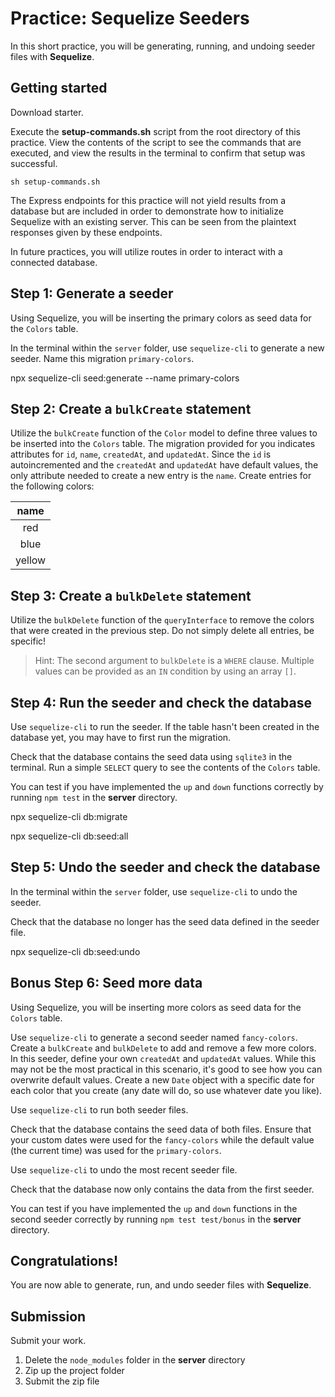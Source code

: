 # Practice: Sequelize Seeders

In this short practice, you will be generating, running, and undoing seeder
files with **Sequelize**.

## Getting started

Download starter.

Execute the __setup-commands.sh__ script from the root directory of this
practice. View the contents of the script to see the commands that are executed,
and view the results in the terminal to confirm that setup was successful.

```shell
sh setup-commands.sh
```

The Express endpoints for this practice will not yield results from a database
but are included in order to demonstrate how to initialize Sequelize with an
existing server. This can be seen from the plaintext responses given by these
endpoints.

In future practices, you will utilize routes in order to interact with a
connected database.

## Step 1: Generate a seeder

Using Sequelize, you will be inserting the primary colors as seed data for
the `Colors` table.

In the terminal within the `server` folder, use `sequelize-cli` to generate a
new seeder. Name this migration `primary-colors`.

npx sequelize-cli seed:generate --name primary-colors

## Step 2: Create a `bulkCreate` statement

Utilize the `bulkCreate` function of the `Color` model to define three values
to be inserted into the `Colors` table. The migration provided for you indicates
attributes for `id`, `name`, `createdAt`, and `updatedAt`. Since the `id` is
autoincremented and the `createdAt` and `updatedAt` have default values, the
only attribute needed to create a new entry is the `name`. Create entries for
the following colors:

|  name  |
| :----: |
|  red   |
|  blue  |
| yellow |

## Step 3: Create a `bulkDelete` statement

Utilize the `bulkDelete` function of the `queryInterface` to remove the colors
that were created in the previous step. Do not simply delete all entries, be
specific!

> Hint: The second argument to `bulkDelete` is a `WHERE` clause. Multiple values
> can be provided as an `IN` condition by using an array `[]`.

## Step 4: Run the seeder and check the database

Use `sequelize-cli` to run the seeder. If the table hasn't been created in the
database yet, you may have to first run the migration.

Check that the database contains the seed data using `sqlite3` in the terminal.
Run a simple `SELECT` query to see the contents of the `Colors` table.

You can test if you have implemented the `up` and `down` functions correctly by
running `npm test` in the __server__ directory.

npx sequelize-cli db:migrate

npx sequelize-cli db:seed:all






## Step 5: Undo the seeder and check the database

In the terminal within the `server` folder, use `sequelize-cli` to undo the
seeder.

Check that the database no longer has the seed data defined in the seeder file.

npx sequelize-cli db:seed:undo
## Bonus Step 6: Seed more data

Using Sequelize, you will be inserting more colors as seed data for the `Colors`
table.

Use `sequelize-cli` to generate a second seeder named `fancy-colors`. Create a
`bulkCreate` and `bulkDelete` to add and remove a few more colors. In this
seeder, define your own `createdAt` and `updatedAt` values. While this may not
be the most practical in this scenario, it's good to see how you can overwrite
default values. Create a new `Date` object with a specific date for each color
that you create (any date will do, so use whatever date you like).

Use `sequelize-cli` to run both seeder files.

Check that the database contains the seed data of both files. Ensure that your
custom dates were used for the `fancy-colors` while the default value (the
current time) was used for the `primary-colors`.

Use `sequelize-cli` to undo the most recent seeder file.

Check that the database now only contains the data from the first seeder.

You can test if you have implemented the `up` and `down` functions in the second
seeder correctly by running `npm test test/bonus` in the __server__ directory.

## Congratulations!

You are now able to generate, run, and undo seeder files with **Sequelize**.

## Submission

Submit your work.

1. Delete the `node_modules` folder in the __server__ directory
2. Zip up the project folder
3. Submit the zip file
